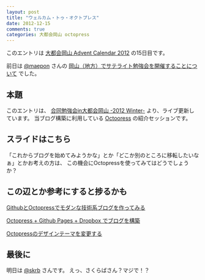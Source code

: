 ```yaml
---
layout: post
title: "ウェルカム・トゥ・オクトプレス"
date: 2012-12-15
comments: true
categories: 大都会岡山 octopress 
---
```


このエントリは [大都会岡山 Advent Calendar 2012](http://www.adventar.org/calendars/39) の15日目です。

前日は [@maepon](http://twitter.com/maepon) さんの [岡山（地方）でサテライト勉強会を開催することについて](http://maepon.skpn.com/web/entry-30.html) でした。


## 本題

このエントリは、 [合同勉強会in大都会岡山 -2012 Winter-](http://partake.in/events/4b7fe4db-858b-4193-b392-3406ed2b571f) より、ライブ更新しています。
当ブログ構築に利用している [Octooress](http://atnd.org/events/34079) の紹介セッションです。

## スライドはこちら

<script async class="speakerdeck-embed" data-id="f1d43780281601300198123138196b5c" data-ratio="1.33507170795306" src="//speakerdeck.com/assets/embed.js"></script>

「これからブログを始めてみようかな」とか「どこか別のところに移転したいなぁ」とかお考えの方は、
この機会にOctopressを使ってみてはどうでしょうか？

## この辺とか参考にすると捗るかも

[GithubとOctopressでモダンな技術系ブログを作ってみる](http://blog.glidenote.com/blog/2011/11/07/install-octopress-on-github/)

[Octopress + Github Pages + Dropbox でブログを構築](http://www.sankitch.me/blog/2012/05/05/build-octopress-on-github-dropbox/)

[Octopressのデザインテーマを変更する](http://namusyaka.github.com/blog/2012/10/03/github-jekyll/)

## 最後に

明日は [@skrb](https://twitter.com/skrb) さんです。
えっ、さくらばさん？マジで！？
